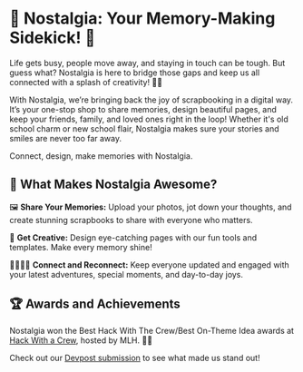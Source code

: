 # 📸 Nostalgia: Your Memory-Making Sidekick! 🌟

Life gets busy, people move away, and staying in touch can be tough. But guess what? Nostalgia is here to bridge those gaps and keep us all connected with a splash of creativity! 🎨✨

With Nostalgia, we’re bringing back the joy of scrapbooking in a digital way. It’s your one-stop shop to share memories, design beautiful pages, and keep your friends, family, and loved ones right in the loop! Whether it's old school charm or new school flair, Nostalgia makes sure your stories and smiles are never too far away.

Connect, design, make memories with Nostalgia.

## 🎉 What Makes Nostalgia Awesome?
🖼️ **Share Your Memories:** Upload your photos, jot down your thoughts, and create stunning scrapbooks to share with everyone who matters.

🎨 **Get Creative:** Design eye-catching pages with our fun tools and templates. Make every memory shine!

👨‍👩‍👧‍👦 **Connect and Reconnect:** Keep everyone updated and engaged with your latest adventures, special moments, and day-to-day joys.


<!-- Try it out: http://mynostalgia.tech/ -->

## 🏆 Awards and Achievements
Nostalgia won the Best Hack With The Crew/Best On-Theme Idea awards at [Hack With a Crew](https://hackwithacrew.devpost.com/), hosted by MLH. 🎉🥇

Check out our [Devpost submission](https://devpost.com/software/nostalgia) to see what made us stand out!

